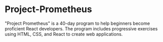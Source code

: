 # Project-Prometheus
"Project Prometheus" is a 40-day program to help beginners become proficient React developers. The program includes progressive exercises using HTML, CSS, and React to create web applications.
